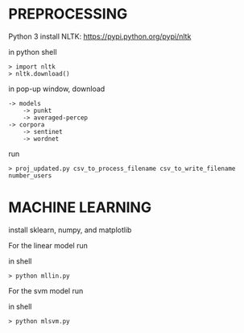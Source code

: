 # PREPROCESSING
Python 3
install NLTK: https://pypi.python.org/pypi/nltk

in python shell
	
	> import nltk
	> nltk.download()
	
in pop-up window, download

	-> models
		-> punkt
		-> averaged-percep
	-> corpora
		-> sentinet
		-> wordnet

run

	> proj_updated.py csv_to_process_filename csv_to_write_filename number_users
	
# MACHINE LEARNING

install sklearn, numpy, and matplotlib

For the linear model run

in shell

	> python mllin.py

For the svm model run

in shell

	> python mlsvm.py
	

